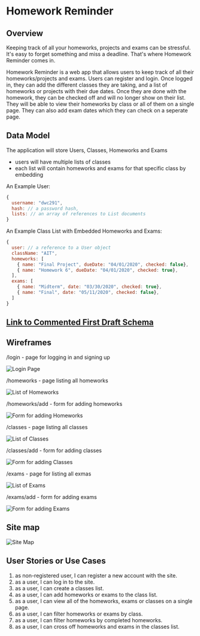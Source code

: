 # Homework Reminder

## Overview

Keeping track of all your homeworks, projects and exams can be stressful. It's easy to forget something and miss a deadline. That's where Homework Reminder comes in.

Homework Reminder is a web app that allows users to keep track of all their homeworks/projects and exams. Users can register and login. Once logged in, they can add the different classes they are taking, and a list of homeworks or projects with their due dates. Once they are done with the homework, they can be checked off and will no longer show on their list. They will be able to view their homeworks by class or all of them on a single page. They can also add exam dates which they can check on a seperate page.

## Data Model

The application will store Users, Classes, Homeworks and Exams

* users will have multiple lists of classes
* each list will contain homeworks and exams for that specific class by embedding

An Example User:

```javascript
{
  username: "dwc291",
  hash: // a password hash,
  lists: // an array of references to List documents
}
```

An Example Class List with Embedded Homeworks and Exams:

```javascript
{
  user: // a reference to a User object
  className: "AIT",
  homeworks: [
    { name: "Final Project", dueDate: "04/01/2020", checked: false},
    { name: "Homework 6", dueDate: "04/01/2020", checked: true},
  ],
  exams: [
    { name: "Midterm", date: "03/30/2020", checked: true},
    { name: "Final", date: "05/11/2020", checked: false},
  ]
}
```

## [Link to Commented First Draft Schema](https://github.com/nyu-csci-ua-0480-008-spring-2020/dwc291-final-project/blob/0efd70f120f19c2ec285a71d775f568acf42aa42/src/db.js#L2) 

## Wireframes

/login - page for logging in and signing up

![Login Page](documentation/login.png)

/homeworks - page listing all homeworks

![List of Homeworks](documentation/homeworks.png)

/homeworks/add - form for adding homeworks

![Form for adding Homeworks](documentation/add-homework.png)

/classes - page listing all classes

![List of Classes](documentation/classes.png)

/classes/add - form for adding classes

![Form for adding Classes](documentation/add-class.png)

/exams - page for listing all exmas

![List of Exams](documentation/exams.png)

/exams/add - form for adding exams

![Form for adding Exams](documentation/add-exam.png)

## Site map

![Site Map](documentation/site-map.jpg)

## User Stories or Use Cases

1. as non-registered user, I can register a new account with the site.
2. as a user, I can log in to the site.
3. as a user, I can create a classes list.
4. as a user, I can add homeworks or exams to the class list.
5. as a user, I can view all of the homeworks, exams or classes on a single page.
6. as a user, I can filter homeworks or exams by class.
7. as a user, I can filter homeworks by completed homeworks.
8. as a user, I can cross off homeworks and exams in the classes list.
